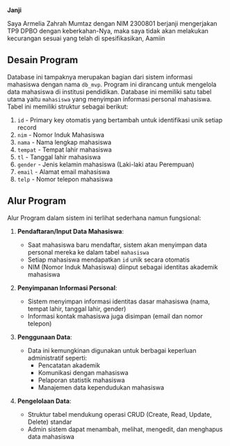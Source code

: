 **Janji**

Saya Armelia Zahrah Mumtaz dengan NIM 2300801 berjanji mengerjakan TP9 DPBO dengan keberkahan-Nya, maka saya tidak akan melakukan kecurangan sesuai yang telah di spesifikasikan, Aamiin


## Desain Program

Database ini tampaknya merupakan bagian dari sistem informasi mahasiswa dengan nama `db_mvp`. Program ini dirancang untuk mengelola data mahasiswa di institusi pendidikan. 
Database ini memiliki satu tabel utama yaitu `mahasiswa` yang menyimpan informasi personal mahasiswa. Tabel ini memiliki struktur sebagai berikut:

1. `id` - Primary key otomatis yang bertambah untuk identifikasi unik setiap record
2. `nim` - Nomor Induk Mahasiswa
3. `nama` - Nama lengkap mahasiswa
4. `tempat` - Tempat lahir mahasiswa
5. `tl` - Tanggal lahir mahasiswa
6. `gender` - Jenis kelamin mahasiswa (Laki-laki atau Perempuan)
7. `email` - Alamat email mahasiswa
8. `telp` - Nomor telepon mahasiswa


## Alur Program

Alur Program dalam sistem ini terlihat sederhana namun fungsional:

1. **Pendaftaran/Input Data Mahasiswa**:
   - Saat mahasiswa baru mendaftar, sistem akan menyimpan data personal mereka ke dalam tabel `mahasiswa`
   - Setiap mahasiswa mendapatkan `id` unik secara otomatis
   - NIM (Nomor Induk Mahasiswa) diinput sebagai identitas akademik mahasiswa

2. **Penyimpanan Informasi Personal**:
   - Sistem menyimpan informasi identitas dasar mahasiswa (nama, tempat lahir, tanggal lahir, gender)
   - Informasi kontak mahasiswa juga disimpan (email dan nomor telepon)

3. **Penggunaan Data**:
   - Data ini kemungkinan digunakan untuk berbagai keperluan administratif seperti:
     - Pencatatan akademik
     - Komunikasi dengan mahasiswa
     - Pelaporan statistik mahasiswa
     - Manajemen data kependudukan mahasiswa

4. **Pengelolaan Data**:
   - Struktur tabel mendukung operasi CRUD (Create, Read, Update, Delete) standar
   - Admin sistem dapat menambah, melihat, mengedit, dan menghapus data mahasiswa

